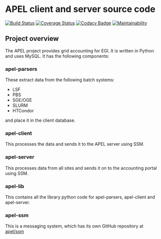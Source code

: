 # APEL client and server source code

[![Build Status](https://travis-ci.org/apel/apel.svg?branch=dev)](https://travis-ci.org/apel/apel)
[![Coverage Status](https://coveralls.io/repos/github/apel/apel/badge.svg?branch=dev)](https://coveralls.io/github/apel/apel?branch=dev)
[![Codacy Badge](https://api.codacy.com/project/badge/Grade/b614b03d576a4f5cbb6efa2e64e5f7ef)](https://www.codacy.com/app/apel/apel)
[![Maintainability](https://api.codeclimate.com/v1/badges/03094b74f5fc4f728bc7/maintainability)](https://codeclimate.com/github/apel/apel/maintainability)

## Project overview

The APEL project provides grid accounting for EGI. It is written in 
Python and uses MySQL. It has the following components:

### apel-parsers

These extract data from the following batch systems:
* LSF
* PBS
* SGE/OGE
* SLURM
* HTCondor

and place it in the client database.

### apel-client

This processes the data and sends it to the APEL server using SSM.

### apel-server

This processes data from all sites and sends it on to the accounting 
portal using SSM.

### apel-lib

This contains all the library python code for apel-parsers, apel-client
and apel-server.

### apel-ssm

This is a messaging system, which has its own GitHub repository at 
[apel/ssm](https://github.com/apel/ssm)
